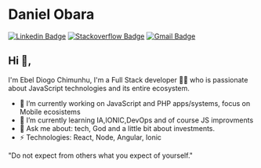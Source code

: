 # Daniel Obara
[![Linkedin Badge](https://img.shields.io/badge/-chimunthu-blue?style=flat-square&logo=Linkedin&logoColor=white&link=https://www.linkedin.com/in/chimunthu/)](https://www.linkedin.com/in/chimunthu/)
[![Stackoverflow Badge](https://img.shields.io/badge/-Stackoverflow-4CA143?style=flat-square&logo=Stackoverflow&logoColor=white&link=https://stackoverflow.com/users/2595620/chimunthu)](https://stackoverflow.com/users/2595620/chimunthu)
[![Gmail Badge](https://img.shields.io/badge/-chimunthu@gmail.com-c14438?style=flat-square&logo=Gmail&logoColor=white&link=mailto:chimunthu@gmail.com)](mailto:chimunthu@gmail.com)
## Hi 👋, 
I'm Ebel Diogo Chimunhu, I'm a Full Stack developer 👨‍💻 who is passionate about JavaScript technologies and its entire ecosystem. 

- 🔭 I’m currently working on JavaScript and PHP apps/systems, focus on Mobile ecosistems
- 🌱 I’m currently learning IA,IONIC,DevOps and of course JS improvments
- 💬 Ask me about: tech, God and a little bit about investments.
-  ⚡ Technologies: React, Node, Angular, Ionic

"Do not expect from others what you expect of yourself." 
